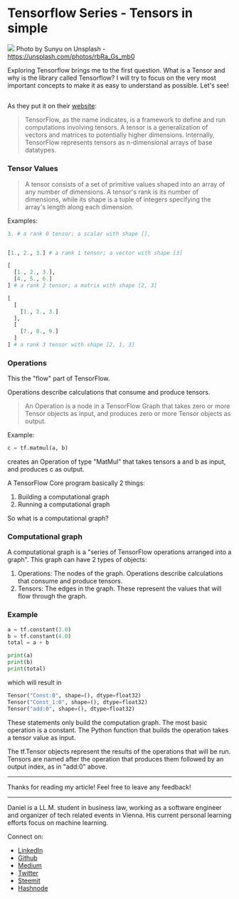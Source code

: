 # Tensorflow Series - Tensors in simple

[<img src="https://images.unsplash.com/photo-1505870493536-5349bcc99cb1?ixlib=rb-0.3.5&ixid=eyJhcHBfaWQiOjEyMDd9&s=d73d25857678672c1958bc1319b96e0e&auto=format&fit=crop&w=2250&q=80">](
https://unsplash.com/photos/rbRa_Gs_mb0)
Photo by Sunyu on Unsplash - https://unsplash.com/photos/rbRa_Gs_mb0

Exploring Tensorflow brings me to the first question. What is a Tensor and why is the library called Tensorflow?
I will try to focus on the very most important concepts to make it as easy to understand as possible.
Let's see!

## 

As they put it on their [website](https://www.tensorflow.org/programmers_guide/tensors): 

> TensorFlow, as the name indicates, is a framework to define and run computations involving tensors. A tensor is a generalization of vectors and matrices to potentially higher dimensions. Internally, TensorFlow represents tensors as n-dimensional arrays of base datatypes.

### Tensor Values

> A tensor consists of a set of primitive values shaped into an array of any number of dimensions. A tensor's rank is its number of dimensions, while its shape is a tuple of integers specifying the array's length along each dimension. 

Examples:

```python
3. # a rank 0 tensor; a scalar with shape [],


[1., 2., 3.] # a rank 1 tensor; a vector with shape [3]

[ 
  [1., 2., 3.],
  [4., 5., 6.]
] # a rank 2 tensor; a matrix with shape [2, 3]

[ 
  [ 
    [1., 2., 3.]
  ],
  [ 
    [7., 8., 9.]
  ]
] # a rank 3 tensor with shape [2, 1, 3]
```

### Operations

This the "flow" part of TensorFlow. 

Operations describe calculations that consume and produce tensors.

> An Operation is a node in a TensorFlow Graph that takes zero or more Tensor objects as input, and produces zero or more Tensor objects as output.

Example:

```python
c = tf.matmul(a, b)
```

creates an Operation of type "MatMul" that takes tensors a and b as input, and produces c as output.



A TensorFlow Core program basically 2 things:
1. Building a computational graph 
1. Running a computational graph

So what is a computational graph?

### Computational graph

A computational graph is a "series of TensorFlow operations arranged into a graph". 
This graph can have 2 types of objects:
1. Operations: The nodes of the graph. Operations describe calculations that consume and produce tensors.
1. Tensors: The edges in the graph. These represent the values that will flow through the graph.

### Example

```python
a = tf.constant(3.0)
b = tf.constant(4.0)
total = a + b

print(a)
print(b)
print(total)
```
which will result in 

```python
Tensor("Const:0", shape=(), dtype=float32)
Tensor("Const_1:0", shape=(), dtype=float32)
Tensor("add:0", shape=(), dtype=float32)
```

These statements only build the computation graph. 
The most basic operation is a constant. The Python function that builds the operation takes a tensor value as input.

The tf.Tensor objects represent the results of the operations that will be run.
Tensors are named after the operation that produces them followed by an output index, as in "add:0" above.





---

Thanks for reading my article! Feel free to leave any feedback! 

---

Daniel is a LL.M. student in business law, working as a software engineer and organizer of tech related events in Vienna. 
His current personal learning efforts focus on machine learning. 

Connect on:
- [LinkedIn](https://www.linkedin.com/in/createdd) 
- [Github](https://github.com/Createdd)
- [Medium](https://medium.com/@ddcreationstudi)
- [Twitter](https://twitter.com/DDCreationStudi)
- [Steemit](https://steemit.com/@createdd)
- [Hashnode](https://hashnode.com/@DDCreationStudio)

<!-- Written by Daniel Deutsch (deudan1010@gmail.com) -->